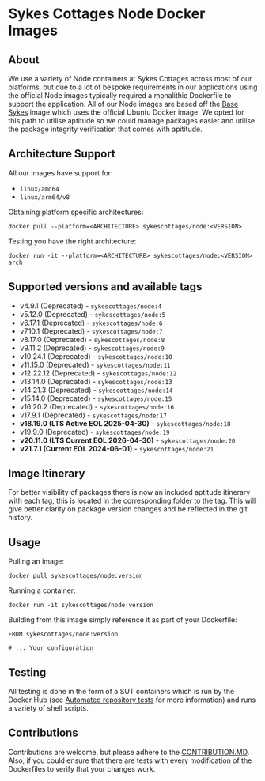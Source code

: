 # Sykes Cottages Node Docker Images

## About

We use a variety of Node containers at Sykes Cottages across most of our platforms, but due to a lot of bespoke requirements in our applications using the official Node images typically required a monalithic Dockerfile to support the application.
All of our Node images are based off the [Base Sykes](https://github.com/SykesCottages/docker-base) image which uses the official Ubuntu Docker image.
We opted for this path to utilise aptitude so we could manage packages easier and utilise the package integrity verification that comes with apititude.

## Architecture Support

All our images have support for:
- `linux/amd64`
- `linux/arm64/v8`

Obtaining platform specific architectures:

```shell
docker pull --platform=<ARCHITECTURE> sykescottages/node:<VERSION>
```

Testing you have the right architecture:

```shell
docker run -it --platform=<ARCHITECTURE> sykescottages/node:<VERSION> arch
```

## Supported versions and available tags

- v4.9.1 (Deprecated) - `sykescottages/node:4`
- v5.12.0 (Deprecated) - `sykescottages/node:5`
- v6.17.1 (Deprecated) - `sykescottages/node:6`
- v7.10.1 (Deprecated) - `sykescottages/node:7`
- v8.17.0 (Deprecated) - `sykescottages/node:8`
- v9.11.2 (Deprecated) - `sykescottages/node:9`
- v10.24.1 (Deprecated) - `sykescottages/node:10`
- v11.15.0 (Deprecated) - `sykescottages/node:11`
- v12.22.12 (Deprecated) - `sykescottages/node:12`
- v13.14.0 (Deprecated) - `sykescottages/node:13`
- v14.21.3 (Deprecated) - `sykescottages/node:14`
- v15.14.0 (Deprecated) - `sykescottages/node:15`
- v16.20.2 (Deprecated) - `sykescottages/node:16`
- v17.9.1 (Deprecated) - `sykescottages/node:17`
- **v18.19.0 (LTS Active EOL 2025-04-30)** - `sykescottages/node:18`
- v19.9.0 (Deprecated) - `sykescottages/node:19`
- **v20.11.0 (LTS Current EOL 2026-04-30)** - `sykescottages/node:20`
- **v21.7.1 (Current EOL 2024-06-01)** - `sykescottages/node:21`

## Image Itinerary

For better visibility of packages there is now an included aptitude itinerary with each tag, this is located in the corresponding folder to the tag.
This will give better clarity on package version changes and be reflected in the git history.

## Usage

Pulling an image:
```
docker pull sykescottages/node:version
```

Running a container:
```
docker run -it sykescottages/node:version
```

Building from this image simply reference it as part of your Dockerfile:

```
FROM sykescottages/node:version

# ... Your configuration
```

## Testing

All testing is done in the form of a SUT containers which is run by the Docker Hub (see [Automated repository tests](https://docs.docker.com/docker-hub/builds/automated-testing/) for more information) and runs a variety of shell scripts.

## Contributions

Contributions are welcome, but please adhere to the [CONTRIBUTION.MD](https://github.com/SykesCottages/docker-node/blob/master/CONTRIBUTION.MD). Also, if you could ensure that there are tests with every modification of the Dockerfiles to verify that your changes work.
